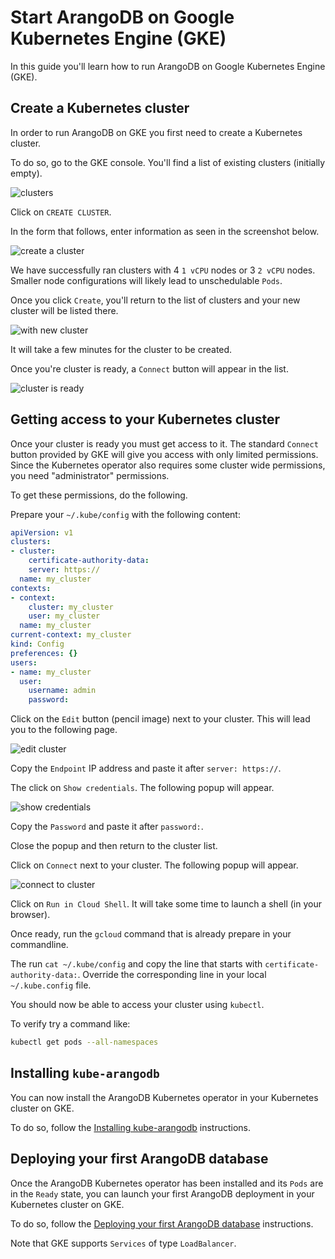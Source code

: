 <!-- don't edit here, it's from https://@github.com/arangodb/kube-arangodb.git / docs/Manual/ -->
# Start ArangoDB on Google Kubernetes Engine (GKE)

In this guide you'll learn how to run ArangoDB on Google Kubernetes Engine (GKE).

## Create a Kubernetes cluster

In order to run ArangoDB on GKE you first need to create a Kubernetes cluster.

To do so, go to the GKE console.
You'll find a list of existing clusters (initially empty).

![clusters](./gke-clusters.png)

Click on `CREATE CLUSTER`.

In the form that follows, enter information as seen in the screenshot below.

![create a cluster](./gke-create-cluster.png)

We have successfully ran clusters with 4 `1 vCPU` nodes or 3 `2 vCPU` nodes.
Smaller node configurations will likely lead to unschedulable `Pods`.

Once you click `Create`, you'll return to the list of clusters and your
new cluster will be listed there.

![with new cluster](./gke-clusters-added.png)

It will take a few minutes for the cluster to be created.

Once you're cluster is ready, a `Connect` button will appear in the list.

![cluster is ready](./gke-clusters-ready.png)

## Getting access to your Kubernetes cluster

Once your cluster is ready you must get access to it.
The standard `Connect` button provided by GKE will give you access with only limited
permissions. Since the Kubernetes operator also requires some cluster wide
permissions, you need "administrator" permissions.

To get these permissions, do the following.

Prepare your `~/.kube/config` with the following content:

```yaml
apiVersion: v1
clusters:
- cluster:
    certificate-authority-data:
    server: https://
  name: my_cluster
contexts:
- context:
    cluster: my_cluster
    user: my_cluster
  name: my_cluster
current-context: my_cluster
kind: Config
preferences: {}
users:
- name: my_cluster
  user:
    username: admin
    password:
```

Click on the `Edit` button (pencil image) next to your cluster.
This will lead you to the following page.

![edit cluster](./gke-edit-cluster.png)

Copy the `Endpoint` IP address and paste it after `server: https://`.

The click on `Show credentials`.
The following popup will appear.

![show credentials](./gke-show-credentials.png)

Copy the `Password` and paste it after `password:`.

Close the popup and then return to the cluster list.

Click on `Connect` next to your cluster.
The following popup will appear.

![connect to cluster](./gke-connect-to-cluster.png)

Click on `Run in Cloud Shell`.
It will take some time to launch a shell (in your browser).

Once ready, run the `gcloud` command that is already prepare in your commandline.

The run `cat ~/.kube/config` and copy the line that starts with `certificate-authority-data:`.
Override the corresponding line in your local `~/.kube.config` file.

You should now be able to access your cluster using `kubectl`.

To verify try a command like:

```bash
kubectl get pods --all-namespaces
```

## Installing `kube-arangodb`

You can now install the ArangoDB Kubernetes operator in your Kubernetes cluster
on GKE.

To do so, follow the [Installing kube-arangodb](./README.md#installing-kube-arangodb) instructions.

## Deploying your first ArangoDB database

Once the ArangoDB Kubernetes operator has been installed and its `Pods` are in the `Ready`
state, you can launch your first ArangoDB deployment in your Kubernetes cluster
on GKE.

To do so, follow the [Deploying your first ArangoDB database](./README.md#deploying-your-first-arangodb-database) instructions.

Note that GKE supports `Services` of type `LoadBalancer`.
